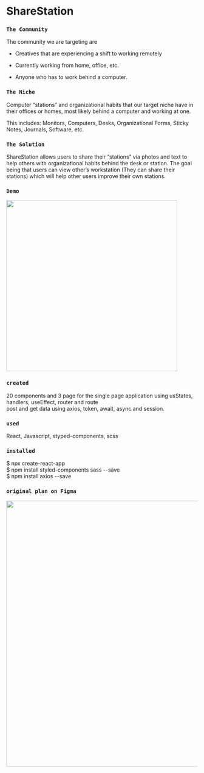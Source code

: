 # ShareStation


### `The Community`

The community we are targeting are

- Creatives that are experiencing a shift to working remotely

- Currently working from home, office, etc.

- Anyone who has to work behind a computer.


### `The Niche`

Computer “stations” and organizational habits that our target niche have in their offices or homes, most likely behind a computer and working at one.

This includes: Monitors, Computers, Desks, Organizational Forms, Sticky Notes, Journals, Software, etc.

### `The Solution`

ShareStation allows users to share their “stations” via photos and text to help others with organizational habits behind the desk or station. The goal being that users can view other’s workstation (They can share their stations) which will help other users improve their own stations.


### `Demo`
<img width="450px" src="https://user-images.githubusercontent.com/55810731/113469484-a55b4680-9402-11eb-9059-462fa3b354a0.gif" />


### `created`

20 components and 3 page for the single page application using usStates, handlers, useEffect, router and route\
post and get data using axios, token, await, async and session.


### `used`

React, Javascript, styped-components, scss


### `installed`

$ npx create-react-app\
$ npm install styled-components sass --save\
$ npm install axios --save



### `original plan on Figma`
<img height="auto" width="700px" src="https://user-images.githubusercontent.com/55810731/113215120-42fe1c80-922f-11eb-90dc-961e02fb55b1.png" />


